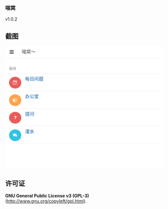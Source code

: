 ### 喵窝

v1.0.2

## 截图

![喵窝网页截图](screenshot.png)

## 许可证

**GNU General Public License v3 (GPL-3)** (http://www.gnu.org/copyleft/gpl.html).
